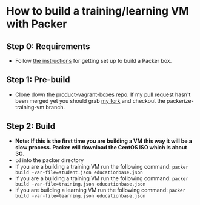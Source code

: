 # How to build a training/learning VM with Packer

## Step 0: Requirements
 * Follow [the instructions](https://github.com/puppetlabs/product-vagrant-boxes#getting-started) for getting set up to build a Packer box.

## Step 1: Pre-build
 * Clone down the [product-vagrant-boxes repo](https://github.com/puppetlabs/product-vagrant-boxes). If my [pull request](https://github.com/puppetlabs/product-vagrant-boxes/pull/24) hasn't been merged yet you should grab [my fork](https://github.com/klynton/product-vagrant-boxes/tree/packerize-training-vm) and checkout the packerize-training-vm branch.

## Step 2: Build
 * **Note: If this is the first time you are building a VM this way it will be a slow process. Packer will download the CentOS ISO which is about 3G.**
 * `cd` into the packer directory
 * If you are a building a training VM run the following command:
   `packer build -var-file=student.json educationbase.json`
 * If you are a building a training VM run the following command:
   `packer build -var-file=training.json educationbase.json`
 * If you are building a learning VM run the following command:
   `packer build -var-file=learning.json educationbase.json`
